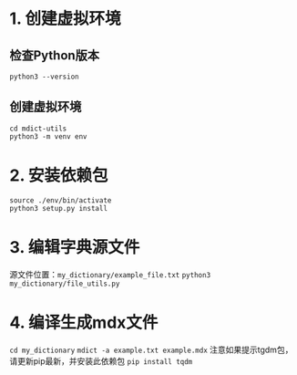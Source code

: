 # 1. 创建虚拟环境
## 检查Python版本
`python3 --version`
## 创建虚拟环境
`cd mdict-utils` </br>
`python3 -m venv env`
# 2. 安装依赖包
`source ./env/bin/activate` </br>
`python3 setup.py install`
# 3. 编辑字典源文件
源文件位置：`my_dictionary/example_file.txt`
`python3 my_dictionary/file_utils.py`
# 4. 编译生成mdx文件
`cd my_dictionary`
`mdict -a example.txt example.mdx`
注意如果提示tgdm包，请更新pip最新，并安装此依赖包
`pip install tqdm`
